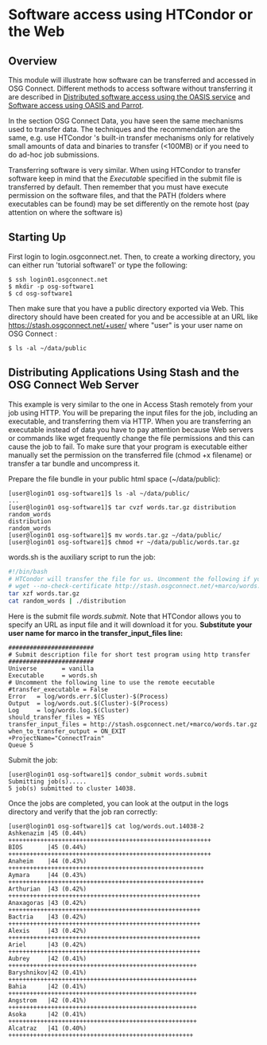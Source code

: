 Software access using HTCondor or the Web
=========================================

Overview
--------
This module will illustrate how software can be transferred and accessed in OSG Connect. Different methods to access software without transferring it are described in [Distributed software access using the OASIS service](https://confluence.grid.iu.edu/display/CON/Software+access+using+OASIS) and [Software access using OASIS and Parrot](https://confluence.grid.iu.edu/display/CON/Software+access+using+OASIS+and+Parrot). 

In the section OSG Connect Data, you have seen the same mechanisms used to transfer data. The techniques and the recommendation are the same, e.g. use HTCondor 's built-in transfer mechanisms only for relatively small amounts of data and binaries to transfer (<100MB) or if you need to do ad-hoc job submissions.

Transferring software is very similar. When using HTCondor to transfer software keep in mind that the *Executable* specified in the submit file is transferred by default. Then remember that you must have execute permission on the software files, and that the PATH (folders where executables can be found) may be set differently on the remote host (pay attention on where the software is)

Starting Up
-----------
First  login to login.osgconnect.net. Then, to create a working directory, you can either run 'tutorial software1' or type the following:
```
$ ssh login01.osgconnect.net
$ mkdir -p osg-software1
$ cd osg-software1 
```
Then make sure that you have a public directory exported via Web. This directory should have been created for you and be accessible at an URL like https://stash.osgconnect.net/+user/ where "user" is your user name on OSG Connect :
```
$ ls -al ~/data/public
```
Distributing Applications Using Stash and the OSG Connect Web Server
--------------------------------------------------------------------
This example is very similar to the one in Access Stash remotely from your job using HTTP. You will be preparing the input files for the job, including an executable, and transferring them via HTTP. When you are transferring an executable instead of data you have to pay attention because Web servers or commands like wget frequently change the file permissions and this can cause the job to fail. To make sure that your program is executable either manually set the permission on the transferred file (chmod +x filename) or transfer a tar bundle and uncompress it.

Prepare the file bundle in your public html space (~/data/public):
```
[user@login01 osg-software1]$ ls -al ~/data/public/
...
[user@login01 osg-software1]$ tar cvzf words.tar.gz distribution random_words
distribution
random_words
[user@login01 osg-software1]$ mv words.tar.gz ~/data/public/
[user@login01 osg-software1]$ chmod +r ~/data/public/words.tar.gz
```
words.sh is the auxiliary script to run the job:
```bash
#!/bin/bash
# HTCondor will transfer the file for us. Uncomment the following if you prefer to transfer form the script
# wget --no-check-certificate http://stash.osgconnect.net/+marco/words.tar.gz
tar xzf words.tar.gz
cat random_words | ./distribution
```
Here is the submit file *words.submit*. Note that HTCondor allows you to specify an URL as input file and it will download it for you. **Substitute your user name for marco in the transfer_input_files line:**
```
########################
# Submit description file for short test program using http transfer
########################
Universe       = vanilla
Executable     = words.sh
# Uncomment the following line to use the remote eecutable
#transfer_executable = False
Error   = log/words.err.$(Cluster)-$(Process)
Output  = log/words.out.$(Cluster)-$(Process)
Log     = log/words.log.$(Cluster)
should_transfer_files = YES
transfer_input_files = http://stash.osgconnect.net/+marco/words.tar.gz
when_to_transfer_output = ON_EXIT
+ProjectName="ConnectTrain"
Queue 5
```
Submit the job:
```
[user@login01 osg-software1]$ condor_submit words.submit
Submitting job(s).....
5 job(s) submitted to cluster 14038.
```
Once the jobs are completed, you can look at the output in the logs directory and verify that the job ran correctly:
```
[user@login01 osg-software1]$ cat log/words.out.14038-2
Ashkenazim |45 (0.44%) +++++++++++++++++++++++++++++++++++++++++++++++++++++++++
BIOS       |45 (0.44%) +++++++++++++++++++++++++++++++++++++++++++++++++++++++++
Anaheim    |44 (0.43%) +++++++++++++++++++++++++++++++++++++++++++++++++++++++
Aymara     |44 (0.43%) +++++++++++++++++++++++++++++++++++++++++++++++++++++++
Arthurian  |43 (0.42%) ++++++++++++++++++++++++++++++++++++++++++++++++++++++
Anaxagoras |43 (0.42%) ++++++++++++++++++++++++++++++++++++++++++++++++++++++
Bactria    |43 (0.42%) ++++++++++++++++++++++++++++++++++++++++++++++++++++++
Alexis     |43 (0.42%) ++++++++++++++++++++++++++++++++++++++++++++++++++++++
Ariel      |43 (0.42%) ++++++++++++++++++++++++++++++++++++++++++++++++++++++
Aubrey     |42 (0.41%) +++++++++++++++++++++++++++++++++++++++++++++++++++++
Baryshnikov|42 (0.41%) +++++++++++++++++++++++++++++++++++++++++++++++++++++
Bahia      |42 (0.41%) +++++++++++++++++++++++++++++++++++++++++++++++++++++
Angstrom   |42 (0.41%) +++++++++++++++++++++++++++++++++++++++++++++++++++++
Asoka      |42 (0.41%) +++++++++++++++++++++++++++++++++++++++++++++++++++++
Alcatraz   |41 (0.40%) ++++++++++++++++++++++++++++++++++++++++++++++++++++
```
